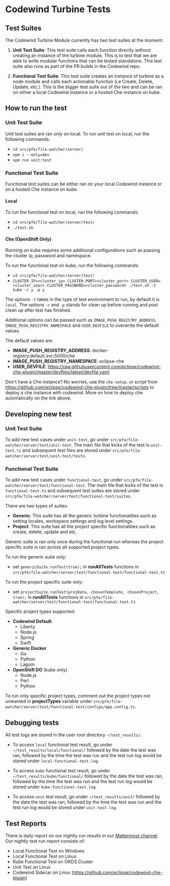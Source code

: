 # Codewind Turbine Tests

## Test Suites

The Codewind Turbine Module currently has two test suites at the moment:
1. **Unit Test Suite**: This test suite calls each function directly without creating an instance of the turbine module. This is to test that we are able to write modular functions that can be tested standalone. This test suite also runs as part of the PR builds in the Codewind repo.

2. **Functional Test Suite**: This test suite creates an instance of turbine as a node module and calls each actionable function (i.e Create, Delete, Update, etc.). This is the bigger test suite out of the two and can be ran on either a local Codewind instance or a hosted Che instance on kube.

## How to run the test

### Unit Test Suite

Unit test suites are ran only on local. To run unit test on local, run the following commands:
- `cd src/pfe/file-watcher/server/`
- `npm i --only=dev`
- `npm run unit:test`

### Functional Test Suite

Functional test suites can be either ran on your local Codewind instance or on a hosted Che instance on kube.

#### Local

To run the functional test on local, run the following commands:
- `cd src/pfe/file-watcher/server/test/`
- `./test.sh`

#### Che (OpenShift Only)

Running on kube requires some additional configurations such as passing the cluster ip, password and namespace.

To run the functional test on kube, run the following commands:
- `cd src/pfe/file-watcher/server/test/`
- `CLUSTER_IP=<cluster_ip> CLUSTER_PORT=<cluster_port> CLUSTER_USER=<cluster_user> CLUSTER_PASSWORD=<cluster_password> ./test.sh -t kube -c y -p y`

The options `-t` takes in the type of test environment to run, by default it is `local`. The options `-c` and `-p` stands for clean up before running and post clean up after test has finished.

Additional options can be passed such as `IMAGE_PUSH_REGISTRY_ADDRESS`, `IMAGE_PUSH_REGISTRY_NAMESPACE` and `USER_DEVFILE` to overwrite the default values. 

The default values are:
- **IMAGE_PUSH_REGISTRY_ADDRESS**: docker-registry.default.svc:5000/che
- **IMAGE_PUSH_REGISTRY_NAMESPACE**: eclipse-che
- **USER_DEVFILE**: https://raw.githubusercontent.com/eclipse/codewind-che-plugin/master/devfiles/latest/devfile.yaml

Don't have a Che instance? No worries, use the `che-setup.sh` script from https://github.com/eclipse/codewind-che-plugin/tree/master/scripts to deploy a che instance with codewind. More on how to deploy che automatically on the link above.

## Developing new test

### Unit Test Suite

To add new test cases under `unit-test`, go under `src/pfe/file-watcher/server/test/unit-test`. The main file that kicks of the test is `unit-test.ts` and subsequent test files are stored under `src/pfe/file-watcher/server/test/unit-test/tests`.

### Functional Test Suite

To add new test cases under `functional-test`, go under `src/pfe/file-watcher/server/test/functional-test`. The main file that kicks of the test is `functional-test.ts` and subsequent test suites are stored under `src/pfe/file-watcher/server/test/functional-test/suites`.

There are two types of suites:
- **Generic**: This suite has all the generic turbine functionalities such as setting locales, workspace settings and log level settings.
- **Project**: This suite has all the project specific functionalities such as create, delete, update and etc.

Generic suite is ran only once during the functional run whereas the project specific suite is ran across all supported project types.

To run the generic suite only:
- set `genericSuite.runTest(true);` in **runAllTests** functions in `src/pfe/file-watcher/server/test/functional-test/functional-test.ts`

To run the project specific suite only:
- set `projectSuite.runTest(projData, chosenTemplate, chosenProject, true);` in **runAllTests** functions in `src/pfe/file-watcher/server/test/functional-test/functional-test.ts`

Specific project types supported:
- **Codewind Default**
  - Liberty
  - Node.js
  - Spring
  - Swift
- **Generic Docker**
  - Go
  - Python
  - Lagom
- **OpenShift DO** (kube only)
  - Node.js
  - Perl
  - Python

To run only specific project types, comment out the project types not unwanted in **projectTypes** variable under `src/pfe/file-watcher/server/test/functional-test/configs/app.config.ts`.

## Debugging tests

All test logs are stored in the user root directory `~/test_results/`.

- To access `local` functional test result, go under `~/test_results/local/functional/` followed by the date the test was ran, followed by the time the test was run and the test run log would be stored under `local-functional-test.log`.

- To access `kube` functional test result, go under `~/test_results/kube/functional/` followed by the date the test was ran, followed by the time the test was run and the test run log would be stored under `kube-functional-test.log`.

- To access `unit` test result, go under `~/test_results/unit/` followed by the date the test was ran, followed by the time the test was run and the test run log would be stored under `unit-test.log`.

## Test Reports

There is daily report on our nightly run results in our [Mattermost channel](https://mattermost.eclipse.org/eclipse/channels/codewind-testing). Our nightly test run report consists of:
- Local Functional Test on Windows
- Local Functional Test on Linux
- Kube Functional Test on OKD3 Cluster
- Unit Test on Linux
- Codewind Sidecar on Linux (https://github.com/eclipse/codewind-che-plugin)
